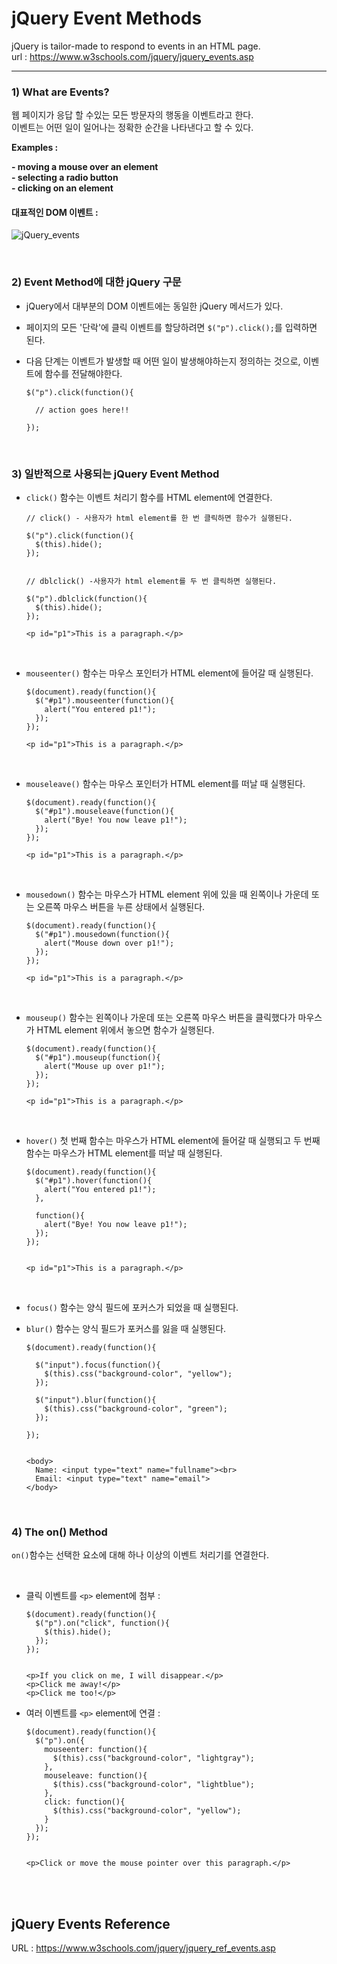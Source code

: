 # jQuery Event Methods

jQuery is tailor-made to respond to events in an HTML page.  
url : https://www.w3schools.com/jquery/jquery_events.asp

---

### 1) What are Events?

웹 페이지가 응답 할 수있는 모든 방문자의 행동을 이벤트라고 한다.  
이벤트는 어떤 일이 일어나는 정확한 순간을 나타낸다고 할 수 있다.

**Examples :**

**- moving a mouse over an element**  
**- selecting a radio button**  
**- clicking on an element**

#### 대표적인 DOM 이벤트 :

![jQuery_events](https://user-images.githubusercontent.com/67410919/100960940-a79cb980-3564-11eb-8906-e096b70c06f5.png)

<br>

### 2) Event Method에 대한 jQuery 구문

- jQuery에서 대부분의 DOM 이벤트에는 동일한 jQuery 메서드가 있다.
- 페이지의 모든 '단락'에 클릭 이벤트를 할당하려면 `$("p").click();`를 입력하면 된다.
- 다음 단계는 이벤트가 발생할 때 어떤 일이 발생해야하는지 정의하는 것으로, 이벤트에 함수를 전달해야한다.

  ```
  $("p").click(function(){

    // action goes here!!

  });
  ```

<br>

### 3) 일반적으로 사용되는 jQuery Event Method

- `click()` 함수는 이벤트 처리기 함수를 HTML element에 연결한다.

  ```
  // click() - 사용자가 html element를 한 번 클릭하면 함수가 실행된다.

  $("p").click(function(){
    $(this).hide();
  });


  // dblclick() -사용자가 html element를 두 번 클릭하면 실행된다.

  $("p").dblclick(function(){
    $(this).hide();
  });

  <p id="p1">This is a paragraph.</p>
  ```

<br>

- `mouseenter()` 함수는 마우스 포인터가 HTML element에 들어갈 때 실행된다.

  ```
  $(document).ready(function(){
    $("#p1").mouseenter(function(){
      alert("You entered p1!");
    });
  });

  <p id="p1">This is a paragraph.</p>
  ```

  <br>

- `mouseleave()` 함수는 마우스 포인터가 HTML element를 떠날 때 실행된다.

  ```
  $(document).ready(function(){
    $("#p1").mouseleave(function(){
      alert("Bye! You now leave p1!");
    });
  });

  <p id="p1">This is a paragraph.</p>
  ```

  <br>

- `mousedown()` 함수는 마우스가 HTML element 위에 있을 때 왼쪽이나 가운데 또는 오른쪽 마우스 버튼을 누른 상태에서 실행된다.

  ```
  $(document).ready(function(){
    $("#p1").mousedown(function(){
      alert("Mouse down over p1!");
    });
  });

  <p id="p1">This is a paragraph.</p>
  ```

  <br>

- `mouseup()` 함수는 왼쪽이나 가운데 또는 오른쪽 마우스 버튼을 클릭했다가 마우스가 HTML element 위에서 놓으면 함수가 실행된다.

  ```
  $(document).ready(function(){
    $("#p1").mouseup(function(){
      alert("Mouse up over p1!");
    });
  });

  <p id="p1">This is a paragraph.</p>
  ```

  <br>

- `hover()` 첫 번째 함수는 마우스가 HTML element에 들어갈 때 실행되고 두 번째 함수는 마우스가 HTML element를 떠날 때 실행된다.

  ```
  $(document).ready(function(){
    $("#p1").hover(function(){
      alert("You entered p1!");
    },

    function(){
      alert("Bye! You now leave p1!");
    });
  });


  <p id="p1">This is a paragraph.</p>
  ```

  <br>

- `focus()` 함수는 양식 필드에 포커스가 되었을 때 실행된다.
- `blur()` 함수는 양식 필드가 포커스를 잃을 때 실행된다.

  ```
  $(document).ready(function(){

    $("input").focus(function(){
      $(this).css("background-color", "yellow");
    });

    $("input").blur(function(){
      $(this).css("background-color", "green");
    });

  });


  <body>
    Name: <input type="text" name="fullname"><br>
    Email: <input type="text" name="email">
  </body>
  ```

  <br>

### 4) The on() Method

`on()`함수는 선택한 요소에 대해 하나 이상의 이벤트 처리기를 연결한다.

  <br>

- 클릭 이벤트를 `<p>` element에 첨부 :

  ```
  $(document).ready(function(){
    $("p").on("click", function(){
      $(this).hide();
    });
  });


  <p>If you click on me, I will disappear.</p>
  <p>Click me away!</p>
  <p>Click me too!</p>
  ```

- 여러 이벤트를 `<p>` element에 연결 :

  ```
  $(document).ready(function(){
    $("p").on({
      mouseenter: function(){
        $(this).css("background-color", "lightgray");
      },
      mouseleave: function(){
        $(this).css("background-color", "lightblue");
      },
      click: function(){
        $(this).css("background-color", "yellow");
      }
    });
  });


  <p>Click or move the mouse pointer over this paragraph.</p>
  ```

<br>
<br>

## jQuery Events Reference

URL : https://www.w3schools.com/jquery/jquery_ref_events.asp
